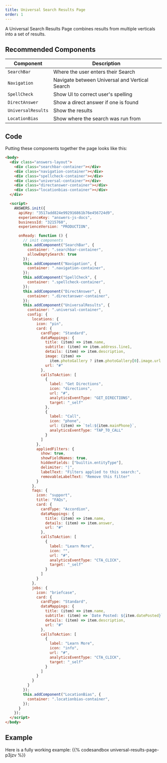 ```yaml
---
title: Universal Search Results Page
order: 1
---
```


A Universal Search Results Page combines results from multiple verticals into a set of results.

## Recommended Components

| Component          | Description                                    |
| ------------------ | ---------------------------------------------- |
| `SearchBar`        | Where the user enters their Search             |
| `Navigation`       | Navigate between Universal and Vertical Search |
| `SpellCheck`       | Show UI to correct user's spelling             |
| `DirectAnswer`     | Show a direct answer if one is found           |
| `UniversalResults` | Show the results                               |
| `LocationBias`     | Show where the search was run from             |

## Code

Putting these components together the page looks like this:

```html title=universal-search.html
<body>
  <div class="answers-layout">
    <div class="searchbar-container"></div>
    <div class="navigation-container"></div>
    <div class="spellcheck-container"></div>
    <div class="universal-container"></div>
    <div class="directanswer-container"></div>
    <div class="locationbias-container"></div>
  </div>

  <script>
    ANSWERS.init({
      apiKey: "3517add824e992916861b76e456724d9",
      experienceKey: "answers-js-docs",
      businessId: "3215760",
      experienceVersion: "PRODUCTION",

      onReady: function () {
        // init components
        this.addComponent("SearchBar", {
          container: ".searchbar-container",
          allowEmptySearch: true
        });
        this.addComponent("Navigation", {
          container: ".navigation-container",
        });
        this.addComponent("SpellCheck", {
          container: ".spellcheck-container",
        });
        this.addComponent("DirectAnswer", {
          container: ".directanswer-container",
        });
        this.addComponent("UniversalResults", {
          container: ".universal-container",
          config: {
            locations: {
              icon: "pin",
              card: {
                cardType: "Standard",
                dataMappings: {
                  title: (item) => item.name,
                  subtitle: (item) => item.address.line1,
                  details: (item) => item.description,
                  image: (item) =>
                    item.photoGallery ? item.photoGallery[0].image.url : null,
                  url: "#"
                },
                callsToAction: [
                  {
                    label: "Get Directions",
                    icon: "directions",
                    url: "#",
                    analyticsEventType: "GET_DIRECTIONS",
                    target: "_self"
                  },
                  {
                    label: "Call",
                    icon: "phone",
                    url: (item) => `tel:${item.mainPhone}`,
                    analyticsEventType: "TAP_TO_CALL"
                  }
                ]
              },
              appliedFilters: {
                show: true,
                showFieldNames: true,
                hiddenFields: ["builtin.entityType"],
                delimiter: "|",
                labelText: "Filters applied to this search:",
                removableLabelText: "Remove this filter"
              }
            },
            faqs: {
              icon: "support",
              title: "FAQs",
              card: {
                cardType: "Accordion",
                dataMappings: {
                  title: (item) => item.name,
                  details: (item) => item.answer,
                  url: "#"
                },
                callsToAction: [
                  {
                    label: "Learn More",
                    icon: "",
                    url: "#",
                    analyticsEventType: "CTA_CLICK",
                    target: "_self"
                  }
                ]
              }
            },
            jobs: {
              icon: "briefcase",
              card: {
                cardType: "Standard",
                dataMappings: {
                  title: (item) => item.name,
                  subtitle: (item) => `Date Posted: ${item.datePosted}`,
                  details: (item) => item.description,
                  url: "#"
                },
                callsToAction: [
                  {
                    label: "Learn More",
                    icon: "info",
                    url: "#",
                    analyticsEventType: "CTA_CLICK",
                    target: "_self"
                  }
                ]
              }
            }
          }
        });
        this.addComponent("LocationBias", {
          container: ".locationbias-container",
        });
      }
    });
  </script>
</body>
```

## Example

Here is a fully working example:
{{% codesandbox universal-results-page-p3jzv %}}
